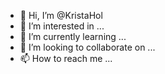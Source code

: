 - 👋 Hi, I’m @KristaHol
- 👀 I’m interested in ...
- 🌱 I’m currently learning ...
- 💞️ I’m looking to collaborate on ...
- 📫 How to reach me ...

<!---
KristaHol/KristaHol is a ✨ special ✨ repository because its `README.md` (this file) appears on your GitHub profile.
You can click the Preview link to take a look at your changes.
--->
